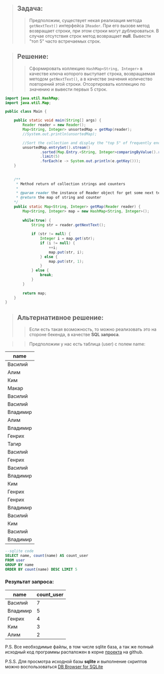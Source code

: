 >## Задача:
>>Предположим, существует некая реализация метода `getNextText()` интерфейса `IReader`. При его вызове метод возвращает строки, при этом строки могут дублироваться. В случае отсутствия строк метод возвращает **null**.
Вывести "топ 5" часто встречаемых строк.

>## Решение:
>>Сформировать коллекцию `HashMap<String, Integer>` в качестве ключа которого выступает строка, возвращаемая методом `getNextText()`, а в качестве значения количество повторений этой строки.
Отсортировать коллекцию по значению и вывести первых 5 строк.

```java
import java.util.HashMap;
import java.util.Map;

public class Main {

	public static void main(String[] args) {
		Reader reader = new Reader();
		Map<String, Integer> unsortedMap = getMap(reader);
		//System.out.println(unsortedMap);

		//Sort the collection and display the "top 5" of frequently encountered string
		unsortedMap.entrySet().stream()
				.sorted(Map.Entry.<String, Integer>comparingByValue().reversed())
				.limit(5)
				.forEach(e -> System.out.println(e.getKey()));
	}
	
	
	/**
	 * Method return of collection strings and counters
	 * 
	 * @param reader the instance of Reader object for get some next text
	 * @return the map of string and counter
	*/
	public static Map<String, Integer> getMap(Reader reader) {
		Map<String, Integer> map = new HashMap<String, Integer>();
		
		while(true) {
			String str = reader.getNextText();
			
			if (str != null) {
				Integer i = map.get(str);
				if (i != null) {
					++i;
					map.put(str, i);
				} else {
					map.put(str, 1);
				}
			} else {
				break;
			}
		}
		
		return map;
	}
}
```


>## Альтернативное решение:
>>Если есть такая возможность, то можно реализовать это на стороне бекенда, в качестве **SQL запроса**.

>>Предположим у нас есть таблица (user) с полем name:

| name |
| ------ |
| Василий |
| Алим |
| Ким |
| Макар |
| Василий |
| Василий |
| Владимир |
| Алим |
| Владимир |
| Генрих |
| Тагир |
| Василий |
| Генрих |
| Василий |
| Владимир |
| Ким |
| Генрих |
| Генрих |
| Владимир |
| Василий |
| Ким |
| Василий |
| Владимир |


```sql
--sqlite code 
SELECT name, count(name) AS count_user
FROM user
GROUP BY name
ORDER BY count(name) DESC LIMIT 5
```

### Результат запроса:

| name | count_user |
| ------ | ------ |
| Василий | 7 |
| Владимир | 5 |
| Генрих | 4 |
| Ким | 3 |
| Алим | 2 |


P.S. Все необходимые файлы, в том числе sqlite база, а так же полный исходный код программы распаложен в корне [проекта](https://github.com/berlog/ReaderStrings/) на github.

P.S.S. Для просмотра исходной базы **sqlite** и выполнение скриптов можно воспользоваться 
[DB Browser for SQLite](https://sqlitebrowser.org/)
